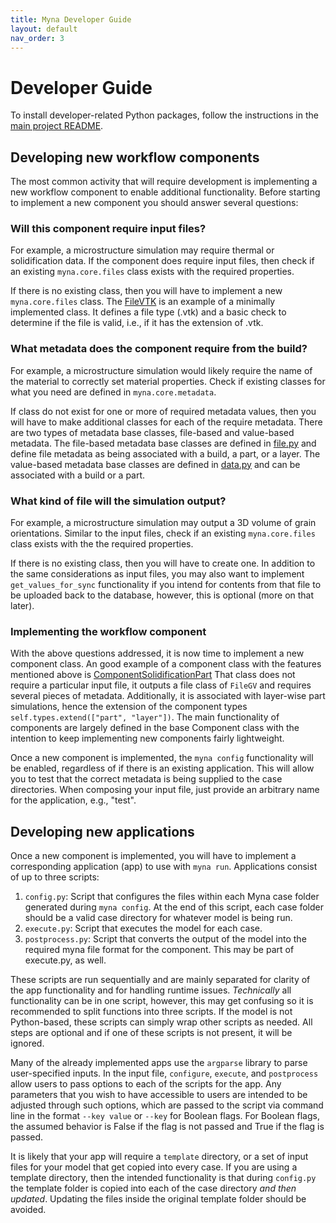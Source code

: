 ```yaml
---
title: Myna Developer Guide
layout: default
nav_order: 3
---
```


# Developer Guide

To install developer-related Python packages, follow the instructions in
the [main project README](https://github.com/ORNL-MDF/Myna/blob/main/README.md).

## Developing new workflow components

The most common activity that will require development is implementing a new
workflow component to enable additional functionality. Before starting to implement
a new component you should answer several questions:

### Will this component require input files?

For example, a microstructure simulation may require thermal or solidification data.
If the component does require input files, then check if an existing `myna.core.files`
class exists with the required properties.

If there is no existing class, then you will have to implement a new `myna.core.files`
class. The [FileVTK](../src/myna/files/file_vtk.py) is an example of a minimally
implemented class. It defines a file type (.vtk) and a basic check to determine if the
file is valid, i.e., if it has the extension of .vtk.

### What metadata does the component require from the build?

For example, a microstructure simulation would likely require the name of the material
to correctly set material properties. Check if existing classes for what you need
are defined in `myna.core.metadata`.

If class do not exist for one or more of required metadata values, then you will have
to make additional classes for each of the require metadata. There are two types of
metadata base classes, file-based and value-based metadata. The file-based metadata
base classes are defined in [file.py](../src/myna/metadata/file.py) and define
file metadata as being associated with a build, a part, or a layer. The value-based
metadata base classes are defined in [data.py](../src/myna/metadata/data.py) and
can be associated with a build or a part.

### What kind of file will the simulation output?

For example, a microstructure simulation may output a 3D volume of grain orientations.
Similar to the input files, check if an existing `myna.core.files` class exists with the
the required properties.

If there is no existing class, then you will have to create one. In addition to the
same considerations as input files, you may also want to implement `get_values_for_sync`
functionality if you intend for contents from that file to be uploaded back to the
database, however, this is optional (more on that later).

### Implementing the workflow component

With the above questions addressed, it is now time to implement a new component class.
An good example of a component class with the features mentioned above is
[ComponentSolidificationPart](../src/myna/components/component_solidification.py)
That class does not require a particular input file, it outputs a file class of `FileGV`
and requires several pieces of metadata. Additionally, it is associated with
layer-wise part simulations, hence the extension of the component types
`self.types.extend(["part", "layer"])`. The main functionality of components are
largely defined in the base Component class with the intention to keep implementing
new components fairly lightweight.

Once a new component is implemented, the `myna config` functionality will be enabled,
regardless of if there is an existing application. This will allow you to test that the
correct metadata is being supplied to the case directories. When composing your
input file, just provide an arbitrary name for the application, e.g., "test".

## Developing new applications

Once a new component is implemented, you will have to implement a corresponding
application (app) to use with `myna run`. Applications consist of up to three scripts:

1. `config.py`: Script that configures the files within each Myna case folder generated
during `myna config`. At the end of this script, each case folder should be a valid
case directory for whatever model is being run.
2. `execute.py`: Script that executes the model for each case.
3. `postprocess.py`: Script that converts the output of the model into the required
myna file format for the component. This may be part of execute.py, as well.

These scripts are run sequentially and are mainly separated for clarity of the app
functionality and for handling runtime issues. *Technically* all functionality can
be in one script, however, this may get confusing so it is recommended to split
functions into three scripts. If the model is not Python-based, these scripts can
simply wrap other scripts as needed. All steps are optional and if one of these
scripts is not present, it will be ignored.

Many of the already implemented apps use the `argparse` library to parse
user-specified inputs. In the input file, `configure`, `execute`, and
`postprocess` allow users to pass options to each of the scripts
for the app. Any parameters that you wish to have accessible to users are
intended to be adjusted through such options, which are passed to the script via
command line in the format `--key value` or `--key` for Boolean flags. For Boolean
flags, the assumed behavior is False if the flag is not passed and True if the flag is
passed.

It is likely that your app will require a `template` directory, or a set of input
files for your model that get copied into every case. If you are using a template
directory, then the intended functionality is that during `config.py` the template
folder is copied into each of the case directory *and then updated*. Updating the files
inside the original template folder should be avoided.
